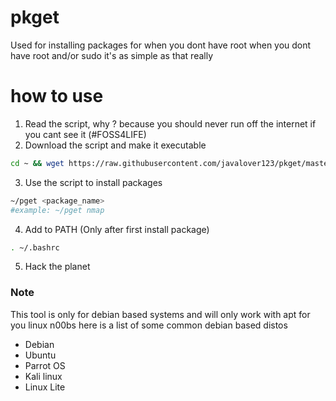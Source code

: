 # pkget

Used for installing packages for when you dont have root when you dont have root and/or sudo it's as simple as that really 

# how to use
1. Read the script, why ? because you should never run off the internet if you cant see it (#FOSS4LIFE)
2. Download the script and make it executable
```bash 
cd ~ && wget https://raw.githubusercontent.com/javalover123/pkget/master/pget && chmod +x pget
```
3. Use the script to install packages
```bash 
~/pget <package_name>
#example: ~/pget nmap
```
4. Add to PATH (Only after first install package)
```bash 
. ~/.bashrc
```
5. Hack the planet 

<h3>Note</h3>
This tool is only for debian based systems and will only work with apt 
for you linux n00bs here is a list of some common debian based distos 

- Debian 
- Ubuntu 
- Parrot OS 
- Kali linux 
- Linux Lite 
